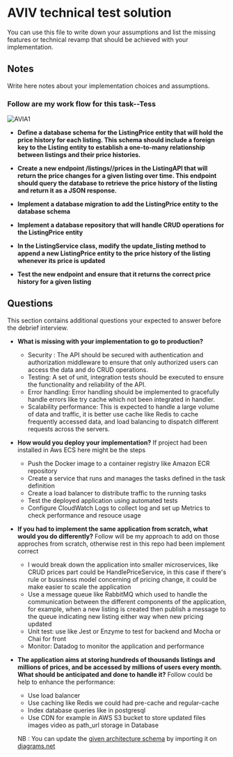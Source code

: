 # AVIV technical test solution

You can use this file to write down your assumptions and list the missing features or technical revamp that should
be achieved with your implementation.

## Notes

Write here notes about your implementation choices and assumptions.

### Follow are my work flow for this task--Tess

![AVIA1](https://user-images.githubusercontent.com/3927152/227252301-18fe0e82-2b80-47a5-8288-42b4732ce0cb.png)

- **Define a database schema for the ListingPrice entity that will hold the price history for each listing. This schema should include a foreign key to the Listing entity to establish a one-to-many relationship between listings and their price histories.**

- **Create a new endpoint /listings/<id>/prices in the ListingAPI that will return the price changes for a given listing over time. This endpoint should query the database to retrieve the price history of the listing and return it as a JSON response.**

- **Implement a database migration to add the ListingPrice entity to the database schema**

- **Implement a database repository that will handle CRUD operations for the ListingPrice entity**

- **In the ListingService class, modify the update_listing method to append a new ListingPrice entity to the price history of the listing whenever its price is updated**

- **Test the new endpoint and ensure that it returns the correct price history for a given listing**

## Questions

This section contains additional questions your expected to answer before the debrief interview.

- **What is missing with your implementation to go to production?**
    - Security : The API should be secured with authentication and authorization middleware to ensure that only authorized users can access the data and do CRUD operations.
    - Testing: A set of unit, integration tests should be executed to ensure the functionality and reliability of the API.
    - Error handling: Error handling should be implemented to gracefully handle errors like try cache which not been integrated in handler.
    - Scalability performance: This is expected to handle a large volume of data and traffic, it is better use cache like Redis to cache frequently accessed data, and load balancing to dispatch different requests across the servers.

- **How would you deploy your implementation?**
     If project had been installed in Aws ECS here might be the steps
    - Push the Docker image to a container registry like Amazon ECR repository
    - Create a service that runs and manages the tasks defined in the task definition
    - Create a load balancer to distribute traffic to the running tasks
    - Test the deployed application using automated tests
    - Configure CloudWatch Logs to collect log and set up Metrics to check performance and resouce usage

- **If you had to implement the same application from scratch, what would you do differently?**
      Follow will be my approach to add on those approches from scratch, otherwise rest in this repo had been implement correct
     - I would break down the application into smaller microservices, like CRUD prices part could be HandlePriceService, in this case if there's rule or bussiness model concerning of pricing change, it could be make easier to scale the application
     - Use a message queue like RabbitMQ which used to handle the communication between the different components of the application, for example, when a new listing is created then publish a message to the queue indicating new listing either way when new pricing updated
     - Unit test: use like Jest or Enzyme to test for backend and Mocha or Chai for front
     - Monitor:  Datadog to monitor the application and performance

- **The application aims at storing hundreds of thousands listings and millions of prices, and be accessed by millions
  of users every month. What should be anticipated and done to handle it?**
      Follow could be help to enhance the performance:
    - Use load balancer
    - Use caching like Redis we could had pre-cache and regular-cache
    - Index database queries like in postgresql
    - Use CDN for example in AWS S3 bucket to store updated files images video as path_url storage in Database
  

  NB : You can update the [given architecture schema](./schemas/Aviv_Technical_Test_Architecture.drawio) by importing it
  on [diagrams.net](https://app.diagrams.net/) 
